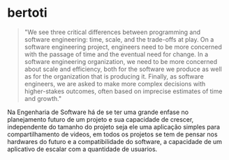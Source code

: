 # bertoti

>"We see three critical differences between programming and software engineering: time, scale, and the trade-offs at play. On a software engineering project, engineers need to be more concerned with the passage of time and the eventual need for change. In a software engineering organization, we need to be more concerned about scale and efficiency, both for the software we produce as well as for the organization that is producing it. Finally, as software engineers, we are asked to make more complex decisions with higher-stakes outcomes, often based on imprecise estimates of time and growth."

Na Engenharia de Software há de se ter uma grande enfase no planejamento futuro de um projeto e sua capacidade de crescer, independente do tamanho do projeto seja ele uma aplicação simples para compartilhamento de videos, em todos os projetos se tem de pensar nos hardwares do futuro e a compatibilidade do software, a capacidade de um aplicativo de escalar com a quantidade de usuarios.

